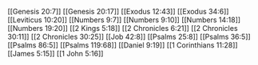 [[Genesis 20:7]]
[[Genesis 20:17]]
[[Exodus 12:43]]
[[Exodus 34:6]]
[[Leviticus 10:20]]
[[Numbers 9:7]]
[[Numbers 9:10]]
[[Numbers 14:18]]
[[Numbers 19:20]]
[[2 Kings 5:18]]
[[2 Chronicles 6:21]]
[[2 Chronicles 30:11]]
[[2 Chronicles 30:25]]
[[Job 42:8]]
[[Psalms 25:8]]
[[Psalms 36:5]]
[[Psalms 86:5]]
[[Psalms 119:68]]
[[Daniel 9:19]]
[[1 Corinthians 11:28]]
[[James 5:15]]
[[1 John 5:16]]
